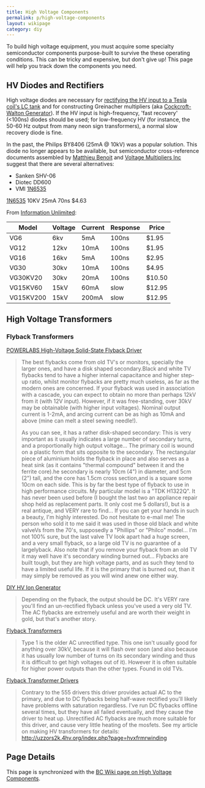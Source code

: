 ```yaml
---
title: High Voltage Components
permalink: p/high-voltage-components
layout: wikipage
category: diy
---
```


To build high voltage equipment, you must acquire some specialty semiconductor components purpose-built to survive the these operating conditions. This can be tricky and expensive, but don't give up! This page will help you track down the components you need.

HV Diodes and Rectifiers
------------------------

High voltage diodes are necessary for [rectifying the HV input to a Tesla coil's LC tank](http://uzzors2k.4hv.org/index.php?page=tabletopteslacoil) and for constructing Greinacher multipliers (aka [Cockcroft-Walton Generator](http://en.wikipedia.org/wiki/Cockcroft%E2%80%93Walton_generator)). If the HV input is high-frequency, 'fast recovery' (&lt;100ns) diodes should be used; for low-frequency HV (for instance, the 50-60 Hz output from many neon sign transformers), a normal slow recovery diode is fine.

In the past, the Philips BY8406 (25mA @ 10kV) was a popular solution. This diode no longer appears to be available, but semiconductor cross-reference documents assembled by [Matthieu Benoit](http://matthieu.benoit.free.fr/cross/competitive/philips/SemiCon%20equivalent%20Ph.pdf) and [Voltage Multipliers Inc](http://www.voltagemultipliers.com/CrossReferencedDiodesPhilips/PhilipsCrossRef.htm) suggest that there are several alternatives:

-   Sanken SHV-06
-   Diotec DD600
-   VMI [1N6535](http://www.voltagemultipliers.com/pdf/SF07_1N6513-1N6535.pdf)

[1N6535](http://www.voltagemultipliers.com/html/selection_guide_hv_diodes.html) 10KV 25mA 70ns $4.63

From [Information Unlimited](http://www.amazing1.com/capacitors.html):

| Model     | Voltage | Current | Response | Price  |
|-----------|---------|---------|----------|--------|
| VG6       | 6kv     | 5mA     | 100ns    | $1.95  |
| VG12      | 12kv    | 10mA    | 100ns    | $1.95  |
| VG16      | 16kv    | 5mA     | 100ns    | $2.95  |
| VG30      | 30kv    | 10mA    | 100ns    | $4.95  |
| VG30KV20  | 30kv    | 20mA    | 100ns    | $10.50 |
| VG15KV60  | 15kV    | 60mA    | slow     | $12.95 |
| VG15KV200 | 15kV    | 200mA   | slow     | $12.95 |

High Voltage Transformers
-------------------------

### Flyback Transformers

[POWERLABS High-Voltage Solid-State Flyback Driver](http://www.scribd.com/doc/217714950/POWERLABS-High-Voltage-Solid-State-Flyback-Driver)

> The best flybacks come from old TV's or monitors, specially the larger ones, and have a disk shaped secondary.Black and white TV flybacks tend to have a higher internal capacitance and higher step-up ratio, whilst monitor flybacks are pretty much useless, as far as the modern ones are concerned. If your flyback was used in association with a cascade, you can expect to obtain no more than perhaps 12kV from it (with 12V input). However, if it was free-standing, over 30kV may be obtainable (with higher input voltages). Nominal output current is 1-2mA, and arcing current can be as high as 10mA and above (mine can melt a steel sewing needle!).
>
> As you can see, it has a rather disk-shaped secondary: This is very important as it usually indicates a large number of secondary turns, and a proportionally high output voltage... The primary coil is wound on a plastic form that sits opposite to the secondary. The rectangular piece of aluminium holds the flyback in place and also serves as a heat sink (as it contains "thermal compound" between it and the ferrite core).he secondary is nearly 10cm (4") in diameter, and 5cm (2") tall, and the core has 1.5cm cross section,and is a square some 10cm on each side. This is by far the best type of flyback to use in high performance circuits. My particular model is a "TDK H1322Q". It has never been used before (I bought the last two an appliance repair shop held as replacement parts. It only cost me 5 dollars!), but is a real antique, and VERY rare to find... If you can get your hands in such a beauty, I'm highly interested. Do not hesitate to e-mail me! The person who sold it to me said it was used in those old black and white valveVs from the 70's, supposedly a "Phillips" or "Philco" model... I'm not 100% sure, but the last valve TV Iook apart had a huge screen, and a very small flyback, so a large old TV is no guarantee of a largelyback. Also note that if you remove your flyback from an old TV it may well have it's secondary winding burned out... Flybacks are built tough, but they are high voltage parts, and as such they tend to have a limited useful life. If it is the primary that is burned out, than it may simply be removed as you will wind anew one either way.

[DIY HV Ion Generator](http://fear-of-lightning.wonderhowto.com/how-to/high-voltage-happiness-make-negative-ion-generator-0133359/)

> Depending on the flyback, the output should be DC. It's VERY rare you'll find an un-rectified flyback unless you've used a very old TV. The AC flybacks are extremely useful and are worth their weight in gold, but that's another story.

[Flyback Transformers](http://mujweb.cz/jmartis/flybacks.htm)

> Type 1 is the older AC unrectified type. This one isn't usually good for anything over 30kV, because it will flash over soon (and also because it has usually low number of turns on its secondary winding and thus it is difficult to get high voltages out of it). However it is often suitable for higher power outputs than the other types. Found in old TVs.

[Flyback Transformer Drivers](http://uzzors2k.4hv.org/index.php?page=flybacktransformerdrivers)

> Contrary to the 555 drivers this driver provides actual AC to the primary, and due to DC flybacks being half-wave rectified you'll likely have problems with saturation regardless. I've run DC flybacks offline several times, but they have all failed eventually, and they cause the driver to heat up. Unrectified AC flybacks are much more suitable for this driver, and cause very little heating of the mosfets. See my article on making HV transformers for details: <http://uzzors2k.4hv.org/index.php?page=hvxfrmrwinding>

Page Details
------------

This page is synchronized with the [BC Wiki page on High Voltage Components](http://wiki.brandoncurtis.com/w/High_Voltage_Components).
